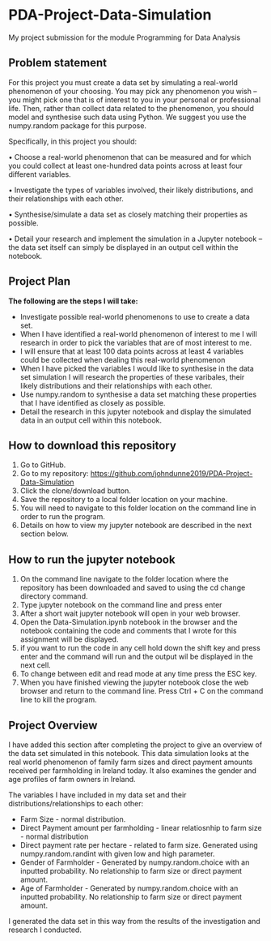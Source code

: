 # PDA-Project-Data-Simulation
My project submission for the module Programming for Data Analysis

## Problem statement
For this project you must create a data set by simulating a real-world phenomenon of your choosing. You may pick any phenomenon you wish – you might pick one that is of interest to you in your personal or professional life. Then, rather than collect data related to the phenomenon, you should model and synthesise such data using Python. We suggest you use the numpy.random package for this purpose.

Specifically, in this project you should:

• Choose a real-world phenomenon that can be measured and for which you could
collect at least one-hundred data points across at least four different variables.

• Investigate the types of variables involved, their likely distributions, and their
relationships with each other.

• Synthesise/simulate a data set as closely matching their properties as possible.

• Detail your research and implement the simulation in a Jupyter notebook – the
data set itself can simply be displayed in an output cell within the notebook.

## Project Plan
**The following are the steps I will take:**
* Investigate possible real-world phenomenons to use to create a data set. 
* When I have identified a real-world phenomenon of interest to me I will research in order to pick the variables that are of most interest to me.
* I will ensure that at least 100 data points across at least 4 variables could be collected when dealing this real-world phenomenon 
* When I have picked the variables I would like to synthesise in the data set simulation I will research the properties of these varibales, their likely distributions and their relationships with each other.
* Use numpy.random to synthesise a data set matching these properties that I have identified as closely as possible. 
* Detail the research in this jupyter notebook and display the simulated data in an output cell within this notebook.

## How to download this repository
1. Go to GitHub.
2. Go to my repository: https://github.com/johndunne2019/PDA-Project-Data-Simulation
3. Click the clone/download button.
4. Save the repository to a local folder location on your machine.
5. You will need to navigate to this folder location on the command line in order to run the program.
6. Details on how to view my jupyter notebook are described in the next section below.

## How to run the jupyter notebook
1. On the command line navigate to the folder location where the repository has been downloaded and saved to using the cd change directory command.
2. Type jupyter notebook on the command line and press enter
3. After a short wait jupyter notebook will open in your web browser. 
4. Open the Data-Simulation.ipynb notebook in the browser and the notebook containing the code and comments that I wrote for this assignment will be displayed.
5. if you want to run the code in any cell hold down the shift key and press enter and the command will run and the output wil be displayed in the next cell. 
6. To change between edit and read mode at any time press the ESC key.
7. When you have finished viewing the jupyter notebook close the web browser and return to the command line. Press Ctrl + C on the command line to kill the program.

## Project Overview

I have added this section after completing the project to give an overview of the data set simulated in this notebook. This data simulation looks at the real world phenomenon of family farm sizes and direct payment amounts received per farmholding in Ireland today. It also examines the gender and age profiles of farm owners in Ireland. 

The variables I have included in my data set and their distributions/relationships to each other:
* Farm Size - normal distribution. 
* Direct Payment amount per farmholding - linear relatiosnhip to farm size - normal distribution
* Direct payment rate per hectare - related to farm size. Generated using numpy.random.randint with given low and high parameter. 
* Gender of Farmholder - Generated by numpy.random.choice with an inputted probability. No relationship to farm size or direct payment amount.
* Age of Farmholder - Generated by numpy.random.choice with an inputted probability. No relationship to farm size or direct payment amount.

I generated the data set in this way from the results of the investigation and research I conducted. 